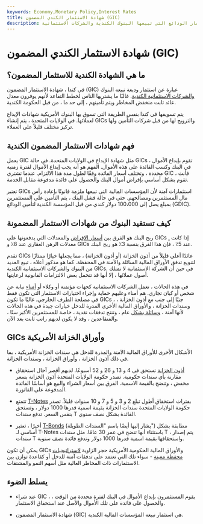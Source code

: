 ```yaml
---
keywords: Economy,Monetary Policy,Interest Rates
title: شهادة الاستثمار الكندي المضمون (GIC)
description: شهادة الاستثمار المضمون هي ضمان استثمار الودائع التي تبيعها البنوك الكندية والشركات الاستئمانية.
---
```


# شهادة الاستثمار الكندي المضمون (GIC)
## ما هي الشهادة الكندية للاستثمار المضمون؟

في كندا ، شهادة الاستثمار المضمون (GIC) عبارة عن استثمار وديعة تبيعه البنوك [والشركات الاستئمانية الكندية](/trustcompany). غالبًا ما يشتريها الناس لخطط التقاعد لأنهم يوفرون معدل عائد ثابت منخفض المخاطر ويتم تأمينهم ، إلى حد ما ، من قبل الحكومة الكندية.

يتم تسويقها في كندا بنفس الطريقة التي تسوق بها البنوك الأمريكية شهادات الإيداع لعملائها. في الولايات المتحدة ، يتم إنشاء GICs والترويج لها من قبل شركات التأمين ولها تركيز مختلف قليلاً على العملاء.

## فهم شهادات الاستثمار المضمون الكندية

يعمل GIC مثل شهادة الإيداع في الولايات المتحدة. في حالة GICs ، تقوم بإيداع الأموال في البنك وكسب الفائدة على هذه الأموال. المهم هو أنه يجب إيداع الأموال لفترة زمنية محددة ، وتختلف أسعار الفائدة وفقًا لطول مدة هذا الالتزام. عندما تشتري GIC ، فأنت تقوم بشكل أساسي بإقراض أموال البنك والحصول على فائدة مدفوعة مقابل الخدمة.

تعتبر GICs استثمارات آمنة لأن المؤسسات المالية التي تبيعها ملزمة قانونًا بإعادة رأس مال المستثمرين ومصالحهم. حتى في حالة فشل البنك ، يتم التأمين على المستثمرين بمبلغ يصل إلى 100،000 دولار كندي من قبل المؤسسة الكندية لتأمين الودائع (GDIC).

## كيف تستفيد البنوك من شهادات الاستثمار المضمونة

ربح البنك هو الفرق بين [أسعار الإقراض](/mortgage-rate) والمعدلات التي يدفعونها على GICs [.](/mortgage-rate) إذا كانت معدلات الرهن العقاري عند 8٪ و GICs عند 5٪ ، فإن هذا الفرق بنسبة 3٪ هو ربح البنك.

تقدم GICs عائدًا أعلى قليلاً من أذون الخزانة (أو أذون الخزانة) ، مما يجعلها خيارًا ممتازًا لتنويع تدفق الأوراق المالية السائلة والآمنة في المحفظة. كما هو مذكور أعلاه ، تبيع العديد من البنوك والشركات الاستئمانية الكندية GICs. في حين أن الشركة الاستئمانية لا تمتلك أصول عملائها ، إلا أنها قد تتحمل بعض الالتزامات القانونية لرعايتها.

في هذه الحالات ، تعمل الشركات الاستئمانية كجهات مؤتمنة أو وكلاء أو [أمناء](/trustee) نيابة عن شخص أو كيان تجاري. هم أمناء وعليهم حماية وإجراء اختيارات الاستثمار التي تكون فقط في مصلحة الطرف الخارجي. غالبًا ما تكون GICs ، جنبًا إلى جنب مع أذون الخزانة ، وسندات الخزانة ، والأوراق المالية الأخرى المدرة للدخل خيارات جيدة في هذه الحالات لأنها آمنة ، [وسائلة بشكل](/liquidasset) عام ، وتنتج تدفقات نقدية ، خاصة للمستثمرين الأكبر سنًا ، والمتقاعدين ، وقد لا يكون لديهم راتب ثابت بعد الآن.

## GICs وأوراق الخزانة الأمريكية

الأشكال الأخرى للأوراق المالية الآمنة والمدرة للدخل هي سندات الخزانة الأمريكية ، بما في ذلك أذون الخزانة ، وأوراق الخزانة ، وسندات الخزانة.

- [أذون الخزانة](/treasurybill) تستحق في 4 و 13 و 26 و 52 أسبوعًا. لديهم أقصر آجال استحقاق مقارنة بأي سندات حكومية. تصدر حكومة الولايات المتحدة أذون الخزانة بسعر مخفض ، وتنضج بالقيمة الاسمية. الفرق بين أسعار الشراء والبيع هو أساسًا الفائدة المدفوعة على الفاتورة.

- تتمتع [T-Notes](/treasurynote) بفترات استحقاق أطول تبلغ 2 و 3 و 5 و 7 و 10 سنوات قليلاً. تصدر حكومة الولايات المتحدة سندات الخزانة بقيمة اسمية قدرها 1000 دولار ، وتستحق بنفس السعر. تدفع سندات T الفائدة بشكل نصف سنوي.

- أخيرًا ، تعتبر [T-Bonds](/treasurybond) (يشار إليها أيضًا باسم "السندات الطويلة") مطابقة بشكل أساسي لـ T-Notes باستثناء أنها تنضج في عمر 30 عامًا. مثل سندات T ، يتم إصدار سندات T واستحقاقها بقيمة اسمية قدرها 1000 دولار وتدفع فائدة نصف سنوية.

يمكن أن تكون GICs والأوراق المالية الحكومية الأمريكية حجر الزاوية [لاستراتيجيات محفظة معينة](/portfoliomanagement) - سواء تلك التي تعتمد على تدفقات آمنة للدخل أو كقاعدة توازن بين الاستثمارات ذات المخاطر العالية مثل أسهم النمو والمشتقات.

## يسلط الضوء

- عند شراء GIC ، يقوم المستثمرون بإيداع الأموال في البنك لفترة محددة من الوقت ، والحصول على فائدة على تلك الأموال والأصل عند استحقاق الاستثمار.

- شهادة الاستثمار المضمون (GIC) هي استثمار تبيعه المؤسسات المالية الكندية.

